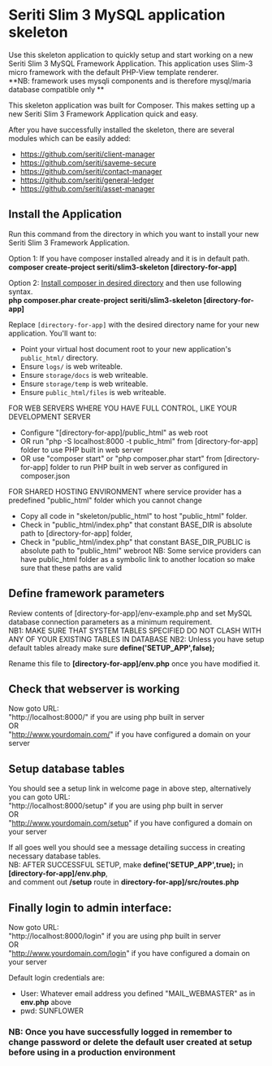 # Seriti Slim 3 MySQL application skeleton

Use this skeleton application to quickly setup and start working on a new Seriti Slim 3 MySQL Framework Application. 
This application uses Slim-3 micro framework with the default PHP-View template renderer.  
**NB: framework uses mysqli components and is therefore mysql/maria database compatible only **

This skeleton application was built for Composer. This makes setting up a new Seriti Slim 3 Framework Application quick and easy.

After you have successfully installed the skeleton, there are several modules which can be easily added:  
* https://github.com/seriti/client-manager
* https://github.com/seriti/saveme-secure
* https://github.com/seriti/contact-manager
* https://github.com/seriti/general-ledger
* https://github.com/seriti/asset-manager


## Install the Application

Run this command from the directory in which you want to install your new Seriti Slim 3 Framework Application.

Option 1: If you have composer installed already and it is in default path.  
**composer create-project seriti/slim3-skeleton [directory-for-app]**

Option 2: [Install composer in desired directory](https://getcomposer.org/download/) and then use following syntax.  
**php composer.phar create-project seriti/slim3-skeleton [directory-for-app]**

Replace `[directory-for-app]` with the desired directory name for your new application. You'll want to:

* Point your virtual host document root to your new application's `public_html/` directory.
* Ensure `logs/` is web writeable.
* Ensure `storage/docs` is web writeable.
* Ensure `storage/temp` is web writeable.
* Ensure `public_html/files` is web writeable.

FOR WEB SERVERS WHERE YOU HAVE FULL CONTROL, LIKE YOUR DEVELOPMENT SERVER
* Configure "[directory-for-app]/public_html" as web root
* OR run "php -S localhost:8000 -t public_html" from [directory-for-app] folder to use PHP built in web server
* OR use "composer start" or "php composer.phar start" from [directory-for-app] folder to run PHP built in web server as configured in composer.json

FOR SHARED HOSTING ENVIRONMENT where service provider has a predefined "public_html" folder which you cannot change
* Copy all code in "skeleton/public_html" to host "public_html" folder. 
* Check in "public_html/index.php" that constant BASE_DIR is absolute path to [directory-for-app] folder, 
* Check in "public_html/index.php" that constant BASE_DIR_PUBLIC is absolute path to "public_html" webroot
NB: Some service providers can have public_html folder as a symbolic link to another location so make sure that these paths are valid

## Define framework parameters

Review contents of [directory-for-app]/env-example.php and set MySQL database connection parameters as a minimum requirement.  
NB1: MAKE SURE THAT SYSTEM TABLES SPECIFIED DO NOT CLASH WITH ANY OF YOUR EXISTING TABLES IN DATABASE
NB2: Unless you have setup default tables already make sure **define('SETUP_APP',false);**

Rename this file to **[directory-for-app]/env.php** once you have modified it.

## Check that webserver is working

Now goto URL:  
"http://localhost:8000/" if you are using php built in server  
OR  
"http://www.yourdomain.com/" if you have configured a domain on your server  


## Setup database tables

You should see a setup link in welcome page in above step, alternatively you can goto URL:  
"http://localhost:8000/setup" if you are using php built in server  
OR  
"http://www.yourdomain.com/setup" if you have configured a domain on your server  

If all goes well you should see a message detailing success in creating necessary database tables.  
NB: AFTER SUCCESSFUL SETUP, make **define('SETUP_APP',true);** in **[directory-for-app]/env.php**,  
and comment out **/setup** route in **directory-for-app]/src/routes.php**

## Finally login to admin interface:

Now goto URL:  
"http://localhost:8000/login" if you are using php built in server  
OR  
"http://www.yourdomain.com/login" if you have configured a domain on your server  

Default login credentials are:
* User: Whatever email address you defined "MAIL_WEBMASTER" as in **env.php** above
* pwd: SUNFLOWER

### NB: Once you have successfully logged in remember to change password or delete the default user created at setup before using in a production environment







